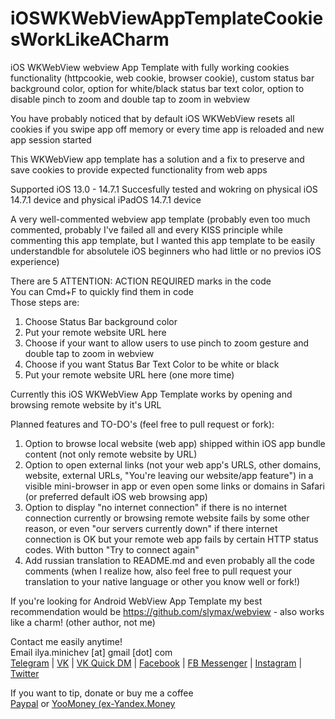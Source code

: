 # iOSWKWebViewAppTemplateCookiesWorkLikeACharm
iOS WKWebView webview App Template with fully working cookies functionality (httpcookie, web cookie, browser cookie), custom status bar background color, option for white/black status bar text color, option to disable pinch to zoom and double tap to zoom in webview

You have probably noticed that by default iOS WKWebView resets all cookies if you swipe app off memory or every time app is reloaded and new app session started

This WKWebView app template has a solution and a fix to preserve and save cookies to provide expected functionality from web apps

Supported iOS 13.0 - 14.7.1
Succesfully tested and wokring on physical iOS 14.7.1 device and physical iPadOS 14.7.1 device

A very well-commented webview app template (probably even too much commented, probably I've failed all and every KISS principle while commenting this app template, but I wanted this app template to be easily understandble for absolutele iOS beginners who had little or no previos iOS experience)

There are 5 ATTENTION: ACTION REQUIRED marks in the code  
You can Cmd+F to quickly find them in code  
Those steps are:
1. Choose Status Bar background color
2. Put your remote website URL here
3. Choose if your want to allow users to use pinch to zoom gesture and double tap to zoom in webview
4. Choose if you want Status Bar Text Color to be white or black
5. Put your remote website URL here (one more time)

Currently this iOS WKWebView App Template works by opening and browsing remote website by it's URL  

Planned features and TO-DO's (feel free to pull request or fork):
1. Option to browse local website (web app) shipped within iOS app bundle content (not only remote website by URL)
2. Option to open external links (not your web app's URLS, other domains, website, external URLs, "You're leaving our website/app feature") in a visible mini-browser in app or even open some links or domains in Safari (or preferred default iOS web browsing app)
3. Option to display "no internet connection" if there is no internet connection currently or browsing remote website fails by some other reason, or even "our servers currently down" if there internet connection is OK but your remote web app fails by certain HTTP status codes. With button "Try to connect again"
4. Add russian translation to README.md and even probably all the code comments (when I realize how, also feel free to pull request your translation to your native language or other you know well or fork!)

If you're looking for Android WebView App Template my best recommendation would be https://github.com/slymax/webview - also works like a charm! (other author, not me)

Contact me easily anytime!  
Email ilya.minichev [at] gmail [dot] com  
[Telegram](https://t.me/ilyaminichev) | [VK](https://vk.com/ilyaminichev) | [VK Quick DM](https://vk.me/ilyaminichev) | [Facebook](https://facebook.com/ilyaminichev) | [FB Messenger](https://m.me/ilyaminichev) | [Instagram](https://instagram.com/ilyaminichev) | [Twitter](http://twitter.com/ilyaminichev)

If you want to tip, donate or buy me a coffee  
[Paypal](https://paypal.me/ilyaminichev/) or [YooMoney (ex-Yandex.Money](https://yoomoney.ru/to/41001860338656) 
